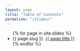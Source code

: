 ```yaml
---
layout: page
title: "Table of Contents"
permalink: "/slides/"
---
```


<ul>
  {% for page in site.slides %}
  <li>
      {{ page.slug }}. <a href="{{ page.url | relative_url }}">{{ page.title }}</a>
  </li>
  {% endfor %}
</ul>
